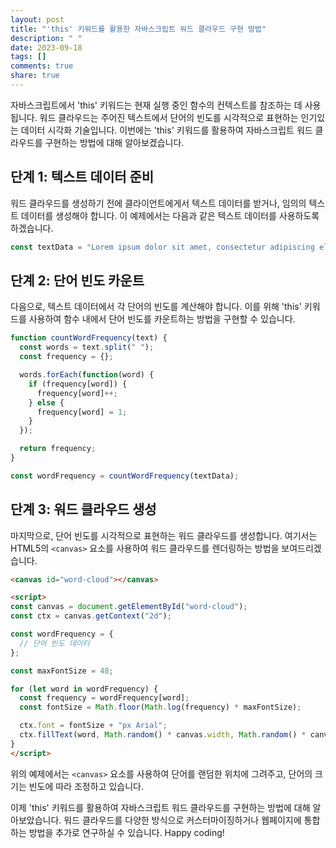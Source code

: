 ```yaml
---
layout: post
title: "'this' 키워드를 활용한 자바스크립트 워드 클라우드 구현 방법"
description: " "
date: 2023-09-18
tags: []
comments: true
share: true
---
```


자바스크립트에서 'this' 키워드는 현재 실행 중인 함수의 컨텍스트를 참조하는 데 사용됩니다. 워드 클라우드는 주어진 텍스트에서 단어의 빈도를 시각적으로 표현하는 인기있는 데이터 시각화 기술입니다. 이번에는 'this' 키워드를 활용하여 자바스크립트 워드 클라우드를 구현하는 방법에 대해 알아보겠습니다.

## 단계 1: 텍스트 데이터 준비

워드 클라우드를 생성하기 전에 클라이언트에게서 텍스트 데이터를 받거나, 임의의 텍스트 데이터를 생성해야 합니다. 이 예제에서는 다음과 같은 텍스트 데이터를 사용하도록 하겠습니다.

```javascript
const textData = "Lorem ipsum dolor sit amet, consectetur adipiscing elit. Sed ullamcorper ante id enim aliquet, et vestibulum justo auctor. Morbi nec sollicitudin velit, sed fringilla turpis. Ut placerat suscipit est, vel viverra erat. Nullam tincidunt arcu vel porttitor varius. Phasellus lectus mauris, porta eu bibendum a, consectetur non lectus. Praesent faucibus sapien nec nunc efficitur, in porttitor risus convallis.";
```

## 단계 2: 단어 빈도 카운트

다음으로, 텍스트 데이터에서 각 단어의 빈도를 계산해야 합니다. 이를 위해 'this' 키워드를 사용하여 함수 내에서 단어 빈도를 카운트하는 방법을 구현할 수 있습니다.

```javascript
function countWordFrequency(text) {
  const words = text.split(" ");
  const frequency = {};

  words.forEach(function(word) {
    if (frequency[word]) {
      frequency[word]++;
    } else {
      frequency[word] = 1;
    }
  });

  return frequency;
}

const wordFrequency = countWordFrequency(textData);
```

## 단계 3: 워드 클라우드 생성

마지막으로, 단어 빈도를 시각적으로 표현하는 워드 클라우드를 생성합니다. 여기서는 HTML5의 `<canvas>` 요소를 사용하여 워드 클라우드를 렌더링하는 방법을 보여드리겠습니다.

```html
<canvas id="word-cloud"></canvas>

<script>
const canvas = document.getElementById("word-cloud");
const ctx = canvas.getContext("2d");

const wordFrequency = {
  // 단어 빈도 데이터
};

const maxFontSize = 48;

for (let word in wordFrequency) {
  const frequency = wordFrequency[word];
  const fontSize = Math.floor(Math.log(frequency) * maxFontSize);

  ctx.font = fontSize + "px Arial";
  ctx.fillText(word, Math.random() * canvas.width, Math.random() * canvas.height);
}
</script>
```

위의 예제에서는 `<canvas>` 요소를 사용하여 단어를 랜덤한 위치에 그려주고, 단어의 크기는 빈도에 따라 조정하고 있습니다.

이제 'this' 키워드를 활용하여 자바스크립트 워드 클라우드를 구현하는 방법에 대해 알아보았습니다. 워드 클라우드를 다양한 방식으로 커스터마이징하거나 웹페이지에 통합하는 방법을 추가로 연구하실 수 있습니다. Happy coding!